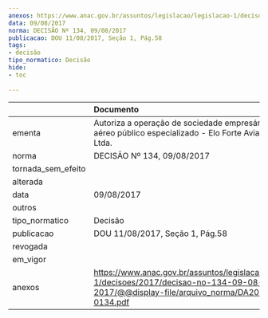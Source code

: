 ```yaml
---
anexos: https://www.anac.gov.br/assuntos/legislacao/legislacao-1/decisoes/2017/decisao-no-134-09-08-2017/@@display-file/arquivo_norma/DA2017-0134.pdf
data: 09/08/2017
norma: DECISÃO Nº 134, 09/08/2017
publicacao: DOU 11/08/2017, Seção 1, Pág.58
tags:
- decisão
tipo_normatico: Decisão
hide: 
- toc 
 
---
```


|                    | Documento                                                                                                                                     |
|:-------------------|:----------------------------------------------------------------------------------------------------------------------------------------------|
| ementa             | Autoriza a operação de sociedade empresária de serviço aéreo público especializado - Elo Forte Aviação Agrícola Ltda.                         |
| norma              | DECISÃO Nº 134, 09/08/2017                                                                                                                    |
| tornada_sem_efeito |                                                                                                                                               |
| alterada           |                                                                                                                                               |
| data               | 09/08/2017                                                                                                                                    |
| outros             |                                                                                                                                               |
| tipo_normatico     | Decisão                                                                                                                                       |
| publicacao         | DOU 11/08/2017, Seção 1, Pág.58                                                                                                               |
| revogada           |                                                                                                                                               |
| em_vigor           |                                                                                                                                               |
| anexos             | https://www.anac.gov.br/assuntos/legislacao/legislacao-1/decisoes/2017/decisao-no-134-09-08-2017/@@display-file/arquivo_norma/DA2017-0134.pdf |
